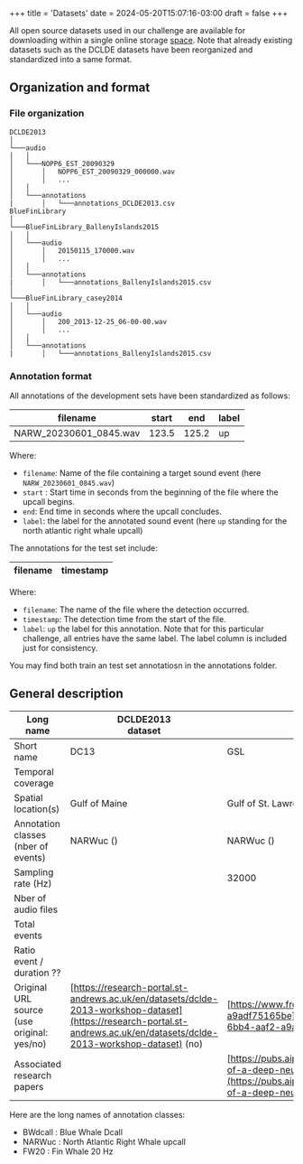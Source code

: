 +++
title = 'Datasets'
date = 2024-05-20T15:07:16-03:00
draft = false
+++

All open source datasets used in our challenge are available for downloading within a single online storage [space]([https://drive.google.com/drive/folders/1W1yF3_wbndhBikcQjYjp81TnK5-qIBaT](https://drive.google.com/drive/folders/1BGKkMnaxnWV0U09m9ViIlPCs7eAaSub8)). Note that already existing datasets such as the DCLDE datasets have been reorganized and standardized into a same format.



## Organization and format

### File organization

```
DCLDE2013
│
└───audio
│   │
│   └───NOPP6_EST_20090329
│       │   NOPP6_EST_20090329_000000.wav
│       │   ...
│   │
│   └───annotations
|       │   └───annotations_DCLDE2013.csv
BlueFinLibrary
│
└───BlueFinLibrary_BallenyIslands2015
│   │
│   └───audio
│       │   20150115_170000.wav
│       │   ...
│   │
│   └───annotations
|       │   └───annotations_BallenyIslands2015.csv
│
└───BlueFinLibrary_casey2014
│   │
│   └───audio
│       │   200_2013-12-25_06-00-00.wav
│       │   ...
│   │
│   └───annotations
|       │   └───annotations_BallenyIslands2015.csv
```



### Annotation format

All annotations of the development sets have been standardized as follows:

| filename                  | start | end  | label |
|---------------------------|-------|------|-------|
| NARW_20230601_0845.wav    | 123.5 | 125.2 | up | 

Where:
- `filename`: Name of the file containing a target sound event (here `NARW_20230601_0845.wav`)
- `start` : Start time in seconds from the beginning of the file where the upcall begins.
- `end`: End time in seconds where the upcall concludes.
- `label`: the label for the annotated sound event (here `up` standing for the north atlantic right whale upcall) 


The annotations for the test set include:

| filename   | timestamp |
| ---------- | --------- |

Where:
- `filename`: The name of the file where the detection occurred.
- `timestamp`: The detection time from the start of the file.
- `label`: `up` the label for this annotation. Note that for this particular challenge, all entries have the same label. The label column is included just for consistency.

You may find both train an test set annotatiosn in the annotations folder.





## General description



| Long name                                  | DCLDE2013<br>dataset                                                                                                                                                                                                                                          | Gulf of St. Lawrence                                                                                                                                                                                                                        | SORP dataset                                                                                                                                                                                                                    | DCLDE2015<br>LF dataset |
| ------------------------------------------ | ------------------------------------------------------------------------------------------------------------------------------------------------------------------------------------------------------------------------------------------------------------- | ------------------------------------------------------------------------------------------------------------------------------------------------------------------------------------------------------------------------------------------- | ------------------------------------------------------------------------------------------------------------------------------------------------------------------------------------------------------------------------------- | ----------------------- |
| Short name                                 | DC13                                                                                                                                                                                                                                                          | GSL                                                                                                                                                                                                                                         | SORP                                                                                                                                                                                                                            | DC15                    |
| Temporal coverage                          |                                                                                                                                                                                                                                                               |                                                                                                                                                                                                                                             |                                                                                                                                                                                                                                 |                         |
| Spatial location(s)                        | Gulf of Maine                                                                                                                                                                                                                                                 | Gulf of St. Lawrence                                                                                                                                                                                                                        |                                                                                                                                                                                                                                 |                         |
| Annotation classes (nber of events)        | NARWuc ()                                                                                                                                                                                                                                                     | NARWuc ()                                                                                                                                                                                                                                   | BWdcall ()<br>FW20 ()                                                                                                                                                                                                           | BWdcall ()<br>FW40 ()   |
| Sampling rate (Hz)                         |                                                                                                                                                                                                                                                               | 32000                                                                                                                                                                                                                                       |                                                                                                                                                                                                                                 |                         |
| Nber of audio files                        |                                                                                                                                                                                                                                                               |                                                                                                                                                                                                                                             |                                                                                                                                                                                                                                 |                         |
| Total events                               |                                                                                                                                                                                                                                                               |                                                                                                                                                                                                                                             |                                                                                                                                                                                                                                 |                         |
| Ratio event / duration ??                  |                                                                                                                                                                                                                                                               |                                                                                                                                                                                                                                             |                                                                                                                                                                                                                                 |                         |
| Original URL source (use original: yes/no) | [](https://research-portal.st-andrews.ac.uk/en/datasets/dclde-2013-workshop-dataset)[https://research-portal.st-andrews.ac.uk/en/datasets/dclde-2013-workshop-dataset](https://research-portal.st-andrews.ac.uk/en/datasets/dclde-2013-workshop-dataset) (no) | [](https://www.frdr-dfdr.ca/repo/dataset/4a3113e6-1d58-6bb4-aaf2-a9adf75165be)[https://www.frdr-dfdr.ca/repo/dataset/4a3113e6-1d58-6bb4-aaf2-a9adf75165be](https://www.frdr-dfdr.ca/repo/dataset/4a3113e6-1d58-6bb4-aaf2-a9adf75165be) (no) | [](https://data.aad.gov.au/metadata/records/AcousticTrends<br>_BlueFinLibrary)[https://data.aad.gov.au/metadata/records/AcousticTrends_BlueFinLibrary](https://data.aad.gov.au/metadata/records/AcousticTrends_BlueFinLibrary) (no) |                         |
| Associated research papers                 |                                                                                                                                                                                                                                                               | [https://pubs.aip.org/asa/jasa/article/147/4/2636/1058640/Performance-of-a-deep-neural-network-at-detecting](https://pubs.aip.org/asa/jasa/article/147/4/2636/1058640/Performance-of-a-deep-neural-network-at-detecting)                    |                                                                                                                                                                                                                                 |                         |


Here are the long names of annotation classes:
- BWdcall : Blue Whale Dcall
- NARWuc : North Atlantic Right Whale upcall
- FW20 : Fin Whale 20 Hz
